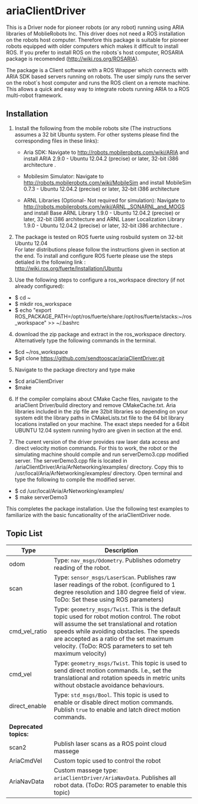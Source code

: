 # ariaClientDriver
This is a Driver node for pioneer robots (or any robot) running using ARIA libraries of MoblieRobots Inc. This driver does not need a ROS installation on the robots host computer. Therefore this package is suitable for pioneer robots equipped with older computers which makes it difficult to install ROS. If you prefer to install ROS on the robots`s host computer, ROSARIA package is recomended (http://wiki.ros.org/ROSARIA).

The package is a Client software with a ROS Wrapper which connects with ARIA SDK based servers running on robots. The user simply runs the server on the robot`s host computer and runs the ROS client on a remote machine. This allows a quick and easy way to integrate robots running ARIA to a ROS multi-robot framework.

## Installation
1. Install the following from the mobile robots site (The instructions assumes a 32 bit Ubuntu system. For other systems please find the corresponding files in these links):

	* Aria SDK: Navigate to  http://robots.mobilerobots.com/wiki/ARIA and install ARIA 2.9.0 - Ubuntu 12.04.2 (precise) or later, 32-bit i386 architecture . 
	
	* Mobilesim Simulator: Navigate to http://robots.mobilerobots.com/wiki/MobileSim and install MobileSim 0.7.3 - Ubuntu 12.04.2 (precise) or later, 32-bit i386 architecture

	* ARNL Libraries (Optional- Not required for simulation): Navigate to http://robots.mobilerobots.com/wiki/ARNL,_SONARNL_and_MOGS and install Base ARNL Library 1.9.0 - Ubuntu 12.04.2 (precise) or later, 32-bit i386 architecture  and ARNL Laser Localization Library 1.9.0 - Ubuntu 12.04.2 (precise) or later, 32-bit i386 architecture .
	
2. The package is tested on ROS fuerte using rosbuild system on 32-bit Ubuntu 12.04  
For later distributions please follow the instructions given in section at the end. 
To install and configure ROS fuerte please use the steps detialed in the following link : http://wiki.ros.org/fuerte/Installation/Ubuntu 

3. Use the following steps to configure a ros_workspace directory (if not already configured):
 * $ cd ~
 * $ mkdir ros_workspace
 * $ echo "export ROS_PACKAGE_PATH=/opt/ros/fuerte/share:/opt/ros/fuerte/stacks:~/ros_workspace" >> ~/.bashrc
 
4. download the zip package and extract in the ros_workspace directory. Alternatively type the following commands in the terminal. 
 * $cd ~/ros_workspace
 * $git clone https://github.com/sendtooscar/ariaClientDriver.git

5. Navigate to the package directory and type make 
 * $cd ariaClientDriver
 * $make


6. If the compiler complains about CMake Cache files,  navigate to the ariaClient
Driver/build directory and remove CMakeCache.txt. Aria libraries included in the zip file are 32bit libraries so depending on your system edit the library paths in CMakeLists.txt file to the 64 bit library locations installed on your machine. The exact steps needed for a 64bit UBUNTU 12.04  system running hydro are given in section at the end.

7. The curent version of the driver provides raw laser data access and direct velocity motion commands.  For this to work, the robot or the simulating machine should compile and run serverDemo3.cpp modified server. The serverDemo3.cpp file is located in  /ariaClientDriver/Aria/ArNetworking/examples/  directory. Copy this to /usr/local/Aria/ArNetworking/examples/ directory. Open terminal and type the following to compile the modified server.
 * $ cd /usr/local/Aria/ArNetworking/examples/ 
 * $ make serverDemo3 

This completes the package installation. Use the following test examples to familiarize with the basic funcationality of the ariaClientDriver node.

## Topic List

|Type|Description|
|------|------|
|odom 			|Type: ``nav_msgs/Odometry``. Publishes odometry reading of the robot.|
|scan			|Type: ``sensor_msgs/LaserScan``. Publishes raw laser readings of the robot. (configured to 1 degree resolution and 180 degree field of view. ToDo: Set these using ROS parameters)|
|cmd_vel_ratio 		|Type: ``geometry_msgs/Twist``. This is the default topic used for robot motion control. The robot will assume the set translational and rotation speeds while avoiding obstacles. The speeds are accepted as a ratio of the set maximum velocity. (ToDo: ROS parameters to set teh maximum velocity)|
|cmd_vel 		|Type: ``geometry_msgs/Twist``. This topic is used to send direct motion commands. I.e., set the translational and rotation speeds in metric units without obstacle avoidance behaviours.|
|direct_enable 		|Type: `std_msgs/Bool`. This topic is used to enable or disable direct motion commands. Publish `true` to enable and latch direct motion commands.|	
|**Deprecated topics:**||
|scan2 		         |Publish laser scans as a ROS point cloud massege|
|AriaCmdVel 		|Custom topic used to control the robot|
|AriaNavData 		|Custom massege type: ``ariaClientDriver/AriaNavData``. Publishes all robot data. (ToDo: ROS parameter to enable this topic)|


